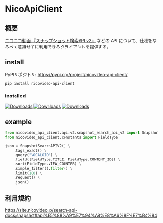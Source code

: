 # NicoApiClient

## 概要
[ニコニコ動画 『スナップショット検索API v2』](https://site.nicovideo.jp/search-api-docs/snapshot) などの API について、仕様をなるべく意識せずに利用できるクライアントを提供する。

## install

PyPIリポジトリ: https://pypi.org/project/nicovideo-api-client/

```shell
pip install nicovideo-api-client
```

### installed

[![Downloads](https://pepy.tech/badge/nicovideo-api-client)](https://pepy.tech/project/nicovideo-api-client) [![Downloads](https://pepy.tech/badge/nicovideo-api-client/month)](https://pepy.tech/project/nicovideo-api-client) [![Downloads](https://pepy.tech/badge/nicovideo-api-client/week)](https://pepy.tech/project/nicovideo-api-client)

## example

```python
from nicovideo_api_client.api.v2.snapshot_search_api_v2 import SnapshotSearchAPIV2
from nicovideo_api_client.constants import FieldType

json = SnapshotSearchAPIV2() \
    .tags_exact() \
    .query("VOCALOID") \
    .field({FieldType.TITLE, FieldType.CONTENT_ID}) \
    .sort(FieldType.VIEW_COUNTER) \
    .simple_filter().filter() \
    .limit(100) \
    .request() \
    .json()
```

## 利用規約

https://site.nicovideo.jp/search-api-docs/snapshot#api%E5%88%A9%E7%94%A8%E8%A6%8F%E7%B4%84
